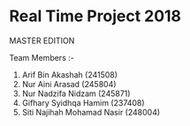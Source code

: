 # Real Time Project 2018
MASTER EDITION

Team Members :-

1. Arif Bin Akashah (241508)
2. Nur Aini Arasad (245804)
3. Nur Nadzifa Nidzam (245871)
4. Gifhary Syidhqa Hamim (237408)
5. Siti Najihah Mohamad Nasir (248004)

